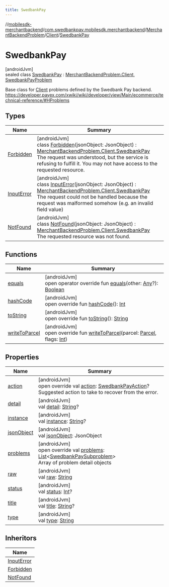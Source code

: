 ```yaml
---
title: SwedbankPay
---
```

//[mobilesdk-merchantbackend](../../../../../index.html)/[com.swedbankpay.mobilesdk.merchantbackend](../../../index.html)/[MerchantBackendProblem](../../index.html)/[Client](../index.html)/[SwedbankPay](index.html)



# SwedbankPay



[androidJvm]\
sealed class [SwedbankPay](index.html) : [MerchantBackendProblem.Client](../index.html), [SwedbankPayProblem](../../../-swedbank-pay-problem/index.html)

Base class for [Client](../index.html) problems defined by the Swedbank Pay backend. https://developer.payex.com/xwiki/wiki/developer/view/Main/ecommerce/technical-reference/#HProblems



## Types


| Name | Summary |
|---|---|
| [Forbidden](-forbidden/index.html) | [androidJvm]<br>class [Forbidden](-forbidden/index.html)(jsonObject: JsonObject) : [MerchantBackendProblem.Client.SwedbankPay](index.html)<br>The request was understood, but the service is refusing to fulfill it. You may not have access to the requested resource. |
| [InputError](-input-error/index.html) | [androidJvm]<br>class [InputError](-input-error/index.html)(jsonObject: JsonObject) : [MerchantBackendProblem.Client.SwedbankPay](index.html)<br>The request could not be handled because the request was malformed somehow (e.g. an invalid field value) |
| [NotFound](-not-found/index.html) | [androidJvm]<br>class [NotFound](-not-found/index.html)(jsonObject: JsonObject) : [MerchantBackendProblem.Client.SwedbankPay](index.html)<br>The requested resource was not found. |


## Functions


| Name | Summary |
|---|---|
| [equals](../../-server/-unknown/index.html#317480221%2FFunctions%2F1689614965) | [androidJvm]<br>open operator override fun [equals](../../-server/-unknown/index.html#317480221%2FFunctions%2F1689614965)(other: [Any](https://kotlinlang.org/api/latest/jvm/stdlib/kotlin/-any/index.html)?): [Boolean](https://kotlinlang.org/api/latest/jvm/stdlib/kotlin/-boolean/index.html) |
| [hashCode](../../-server/-unknown/index.html#-2097273047%2FFunctions%2F1689614965) | [androidJvm]<br>open override fun [hashCode](../../-server/-unknown/index.html#-2097273047%2FFunctions%2F1689614965)(): [Int](https://kotlinlang.org/api/latest/jvm/stdlib/kotlin/-int/index.html) |
| [toString](../../-server/-unknown/index.html#2019528184%2FFunctions%2F1689614965) | [androidJvm]<br>open override fun [toString](../../-server/-unknown/index.html#2019528184%2FFunctions%2F1689614965)(): [String](https://kotlinlang.org/api/latest/jvm/stdlib/kotlin/-string/index.html) |
| [writeToParcel](../../write-to-parcel.html) | [androidJvm]<br>open override fun [writeToParcel](../../write-to-parcel.html)(parcel: [Parcel](https://developer.android.com/reference/kotlin/android/os/Parcel.html), flags: [Int](https://kotlinlang.org/api/latest/jvm/stdlib/kotlin/-int/index.html)) |


## Properties


| Name | Summary |
|---|---|
| [action](action.html) | [androidJvm]<br>open override val [action](action.html): [SwedbankPayAction](../../../index.html#853214653%2FClasslikes%2F1689614965)?<br>Suggested action to take to recover from the error. |
| [detail](../../-server/-unknown/index.html#1929994611%2FProperties%2F1689614965) | [androidJvm]<br>val [detail](../../-server/-unknown/index.html#1929994611%2FProperties%2F1689614965): [String](https://kotlinlang.org/api/latest/jvm/stdlib/kotlin/-string/index.html)? |
| [instance](../../-server/-unknown/index.html#-1600398353%2FProperties%2F1689614965) | [androidJvm]<br>val [instance](../../-server/-unknown/index.html#-1600398353%2FProperties%2F1689614965): [String](https://kotlinlang.org/api/latest/jvm/stdlib/kotlin/-string/index.html)? |
| [jsonObject](../../-server/-unknown/index.html#301072573%2FProperties%2F1689614965) | [androidJvm]<br>val [jsonObject](../../-server/-unknown/index.html#301072573%2FProperties%2F1689614965): JsonObject |
| [problems](problems.html) | [androidJvm]<br>open override val [problems](problems.html): [List](https://kotlinlang.org/api/latest/jvm/stdlib/kotlin.collections/-list/index.html)&lt;[SwedbankPaySubproblem](../../../-swedbank-pay-subproblem/index.html)&gt;<br>Array of problem detail objects |
| [raw](../../-server/-unknown/index.html#1423991054%2FProperties%2F1689614965) | [androidJvm]<br>val [raw](../../-server/-unknown/index.html#1423991054%2FProperties%2F1689614965): [String](https://kotlinlang.org/api/latest/jvm/stdlib/kotlin/-string/index.html) |
| [status](../../-server/-unknown/index.html#1109315826%2FProperties%2F1689614965) | [androidJvm]<br>val [status](../../-server/-unknown/index.html#1109315826%2FProperties%2F1689614965): [Int](https://kotlinlang.org/api/latest/jvm/stdlib/kotlin/-int/index.html)? |
| [title](../../-server/-unknown/index.html#402428574%2FProperties%2F1689614965) | [androidJvm]<br>val [title](../../-server/-unknown/index.html#402428574%2FProperties%2F1689614965): [String](https://kotlinlang.org/api/latest/jvm/stdlib/kotlin/-string/index.html)? |
| [type](../../-server/-unknown/index.html#-542810006%2FProperties%2F1689614965) | [androidJvm]<br>val [type](../../-server/-unknown/index.html#-542810006%2FProperties%2F1689614965): [String](https://kotlinlang.org/api/latest/jvm/stdlib/kotlin/-string/index.html) |


## Inheritors


| Name |
|---|
| [InputError](-input-error/index.html) |
| [Forbidden](-forbidden/index.html) |
| [NotFound](-not-found/index.html) |

